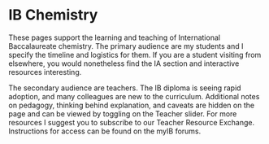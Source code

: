 # IB Chemistry

These pages support the learning and teaching of International Baccalaureate chemistry.  The primary audience are my students and I specify the timeline and logistics for them.  If you are a student  visiting from elsewhere, you would nonetheless find the IA section and interactive resources interesting.

The secondary audience are teachers.  The IB diploma is seeing rapid adoption, and many colleagues are new to the curriculum.  Additional notes on pedagogy, thinking behind explanation, and caveats are hidden on the page and can be viewed by toggling on the Teacher slider.  For more resources I suggest you to subscribe to our Teacher Resource Exchange.  Instructions for access can be found on the myIB forums.